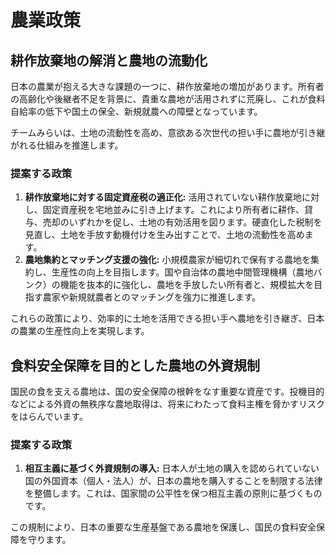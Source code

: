 # 農業政策

## 耕作放棄地の解消と農地の流動化

日本の農業が抱える大きな課題の一つに、耕作放棄地の増加があります。所有者の高齢化や後継者不足を背景に、貴重な農地が活用されずに荒廃し、これが食料自給率の低下や国土の保全、新規就農への障壁となっています。

チームみらいは、土地の流動性を高め、意欲ある次世代の担い手に農地が引き継がれる仕組みを推進します。

### 提案する政策

1.  **耕作放棄地に対する固定資産税の適正化:**
    活用されていない耕作放棄地に対し、固定資産税を宅地並みに引き上げます。これにより所有者に耕作、貸与、売却のいずれかを促し、土地の有効活用を図ります。硬直化した税制を見直し、土地を手放す動機付けを生み出すことで、土地の流動性を高めます。
2.  **農地集約とマッチング支援の強化:**
    小規模農家が細切れで保有する農地を集約し、生産性の向上を目指します。国や自治体の農地中間管理機構（農地バンク）の機能を抜本的に強化し、農地を手放したい所有者と、規模拡大を目指す農家や新規就農者とのマッチングを強力に推進します。

これらの政策により、効率的に土地を活用できる担い手へ農地を引き継ぎ、日本の農業の生産性向上を実現します。

## 食料安全保障を目的とした農地の外資規制

国民の食を支える農地は、国の安全保障の根幹をなす重要な資産です。投機目的などによる外資の無秩序な農地取得は、将来にわたって食料主権を脅かすリスクをはらんでいます。

### 提案する政策

1.  **相互主義に基づく外資規制の導入:**
    日本人が土地の購入を認められていない国の外国資本（個人・法人）が、日本の農地を購入することを制限する法律を整備します。これは、国家間の公平性を保つ相互主義の原則に基づくものです。

この規制により、日本の重要な生産基盤である農地を保護し、国民の食料安全保障を守ります。